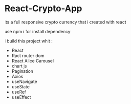 # React-Crypto-App
its a full responsive crypto currency that i created with react

use npm i for install dependency

i build this project whit :
- React
- Ract router dom
- React Alice Carousel
- chart js
- Pagination
- Axios
- useNavigate
- useState
- useRef
- useEffect
